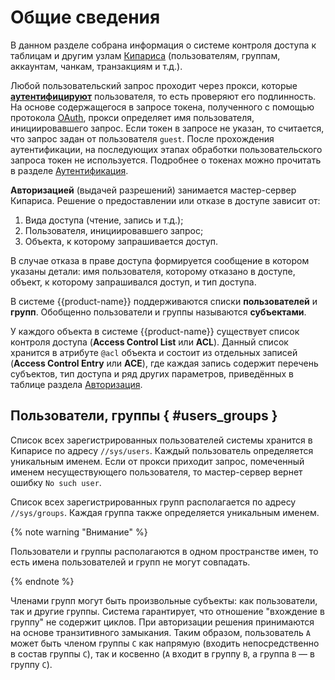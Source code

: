 # Общие сведения

В данном разделе собрана информация о системе контроля доступа к таблицам и другим узлам [Кипариса](../../../user-guide/storage/cypress.md) (пользователям, группам, аккаунтам, чанкам, транзакциям и т.д.).

Любой пользовательский запрос проходит через прокси, которые [**аутентифицируют**](https://ru.wikipedia.org/wiki/Аутентификация) пользователя, то есть проверяют его подлинность. На основе содержащегося в запросе токена, полученного с помощью протокола [OAuth](https://ru.wikipedia.org/wiki/OAuth), прокси определяет имя пользователя, инициировавшего запрос. Если токен в запросе не указан, то считается, что запрос задан от пользователя `guest`. После прохождения аутентификации, на последующих этапах обработки пользовательского запроса токен не используется. Подробнее о токенах можно прочитать в разделе [Аутентификация](../../../user-guide/storage/auth.md).

**Авторизацией** (выдачей разрешений) занимается мастер-сервер Кипариса. Решение о предоставлении или отказе в доступе зависит от:

1. Вида доступа (чтение, запись и т.д.);
2. Пользователя, инициировавшего запрос;
3. Объекта, к которому запрашивается доступ.

В случае отказа в праве доступа формируется сообщение в котором указаны детали: имя пользователя, которому отказано в доступе, объект, к которому запрашивался доступ, и тип доступа.

В системе {{product-name}} поддерживаются списки **пользователей** и **групп**. Обобщенно пользователи и группы называются **субъектами**.

У каждого объекта в системе {{product-name}} существует список контроля доступа (**Access Control List** или **ACL**). Данный список хранится в атрибуте `@acl` объекта и состоит из отдельных записей (**Access Control Entry** или **ACE**), где каждая запись содержит перечень субъектов, тип доступа и ряд других параметров, приведённых в таблице раздела [Авторизация](../../../user-guide/storage/access-control.md#authorization).

## Пользователи, группы { #users_groups }

Список всех зарегистрированных пользователей системы хранится в Кипарисе по адресу `//sys/users`. Каждый пользователь определяется уникальным именем. Если от прокси приходит запрос, помеченный именем несуществующего пользователя, то мастер-сервер вернет ошибку `No such user`.

Список всех зарегистрированных групп располагается по адресу `//sys/groups`. Каждая группа также определяется уникальным именем.

{% note warning "Внимание" %}

Пользователи и группы располагаются в одном пространстве имен, то есть имена пользователей и групп не могут совпадать.

{% endnote %}

Членами групп могут быть произвольные субъекты: как пользователи, так и другие группы. Система гарантирует, что отношение "вхождение в группу" не содержит циклов. При авторизации решения принимаются на основе транзитивного замыкания. Таким образом, пользователь `A` может быть членом группы `C` как напрямую (входить непосредственно в состав группы `С`), так и косвенно (`A` входит в группу `B`, а группа `B` — в группу `C`).
